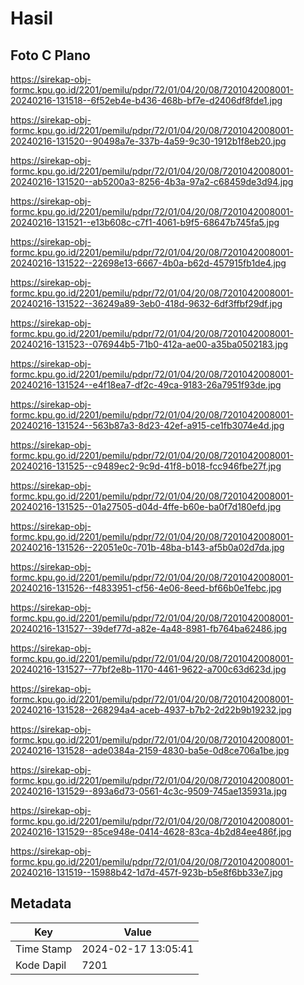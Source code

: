 # Hasil

## Foto C Plano

https://sirekap-obj-formc.kpu.go.id/2201/pemilu/pdpr/72/01/04/20/08/7201042008001-20240216-131518--6f52eb4e-b436-468b-bf7e-d2406df8fde1.jpg

https://sirekap-obj-formc.kpu.go.id/2201/pemilu/pdpr/72/01/04/20/08/7201042008001-20240216-131520--90498a7e-337b-4a59-9c30-1912b1f8eb20.jpg

https://sirekap-obj-formc.kpu.go.id/2201/pemilu/pdpr/72/01/04/20/08/7201042008001-20240216-131520--ab5200a3-8256-4b3a-97a2-c68459de3d94.jpg

https://sirekap-obj-formc.kpu.go.id/2201/pemilu/pdpr/72/01/04/20/08/7201042008001-20240216-131521--e13b608c-c7f1-4061-b9f5-68647b745fa5.jpg

https://sirekap-obj-formc.kpu.go.id/2201/pemilu/pdpr/72/01/04/20/08/7201042008001-20240216-131522--22698e13-6667-4b0a-b62d-457915fb1de4.jpg

https://sirekap-obj-formc.kpu.go.id/2201/pemilu/pdpr/72/01/04/20/08/7201042008001-20240216-131522--36249a89-3eb0-418d-9632-6df3ffbf29df.jpg

https://sirekap-obj-formc.kpu.go.id/2201/pemilu/pdpr/72/01/04/20/08/7201042008001-20240216-131523--076944b5-71b0-412a-ae00-a35ba0502183.jpg

https://sirekap-obj-formc.kpu.go.id/2201/pemilu/pdpr/72/01/04/20/08/7201042008001-20240216-131524--e4f18ea7-df2c-49ca-9183-26a7951f93de.jpg

https://sirekap-obj-formc.kpu.go.id/2201/pemilu/pdpr/72/01/04/20/08/7201042008001-20240216-131524--563b87a3-8d23-42ef-a915-ce1fb3074e4d.jpg

https://sirekap-obj-formc.kpu.go.id/2201/pemilu/pdpr/72/01/04/20/08/7201042008001-20240216-131525--c9489ec2-9c9d-41f8-b018-fcc946fbe27f.jpg

https://sirekap-obj-formc.kpu.go.id/2201/pemilu/pdpr/72/01/04/20/08/7201042008001-20240216-131525--01a27505-d04d-4ffe-b60e-ba0f7d180efd.jpg

https://sirekap-obj-formc.kpu.go.id/2201/pemilu/pdpr/72/01/04/20/08/7201042008001-20240216-131526--22051e0c-701b-48ba-b143-af5b0a02d7da.jpg

https://sirekap-obj-formc.kpu.go.id/2201/pemilu/pdpr/72/01/04/20/08/7201042008001-20240216-131526--f4833951-cf56-4e06-8eed-bf66b0e1febc.jpg

https://sirekap-obj-formc.kpu.go.id/2201/pemilu/pdpr/72/01/04/20/08/7201042008001-20240216-131527--39def77d-a82e-4a48-8981-fb764ba62486.jpg

https://sirekap-obj-formc.kpu.go.id/2201/pemilu/pdpr/72/01/04/20/08/7201042008001-20240216-131527--77bf2e8b-1170-4461-9622-a700c63d623d.jpg

https://sirekap-obj-formc.kpu.go.id/2201/pemilu/pdpr/72/01/04/20/08/7201042008001-20240216-131528--268294a4-aceb-4937-b7b2-2d22b9b19232.jpg

https://sirekap-obj-formc.kpu.go.id/2201/pemilu/pdpr/72/01/04/20/08/7201042008001-20240216-131528--ade0384a-2159-4830-ba5e-0d8ce706a1be.jpg

https://sirekap-obj-formc.kpu.go.id/2201/pemilu/pdpr/72/01/04/20/08/7201042008001-20240216-131529--893a6d73-0561-4c3c-9509-745ae135931a.jpg

https://sirekap-obj-formc.kpu.go.id/2201/pemilu/pdpr/72/01/04/20/08/7201042008001-20240216-131529--85ce948e-0414-4628-83ca-4b2d84ee486f.jpg

https://sirekap-obj-formc.kpu.go.id/2201/pemilu/pdpr/72/01/04/20/08/7201042008001-20240216-131519--15988b42-1d7d-457f-923b-b5e8f6bb33e7.jpg


## Metadata

| Key        | Value               |
| ---------- | ------------------- |
| Time Stamp | 2024-02-17 13:05:41 |
| Kode Dapil | 7201                |



